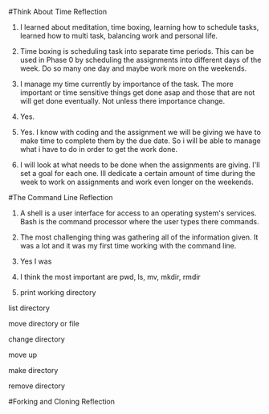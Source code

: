#Think About Time Reflection
1. I learned about meditation, time boxing, learning how to schedule tasks, learned how to multi task, balancing work and personal life.

2. Time boxing is scheduling task into separate time periods. This can be used in Phase 0 by scheduling the assignments into different days of the week. Do so many one day and maybe work more on the weekends.

3. I manage my time currently by importance of the task. The more important or time sensitive things get done asap and those that are not will get done eventually. Not unless there importance change.

4. Yes.

5. Yes. I know with coding and the assignment we will be giving we have to make time to complete them by the due date. So i will be able to manage what i have to do in order to get the work done.

6. I will look at what needs to be done when the assignments are giving. I'll set a goal for each one. Ill dedicate a certain amount of time during the week to work on assignments and work even longer on the weekends.

#The Command Line Reflection



1. A shell is a user interface for access to an operating system's services. Bash is the command processor where the user types there commands.

2. The most challenging thing was gathering all of the information given. It was a lot and it was my first time working with the command line.

3. Yes I was

4. I think the most important are pwd, ls, mv, mkdir, rmdir

5. print working directory

list directory

move directory or file

change directory

move up

make directory

remove directory

#Forking and Cloning Reflection
